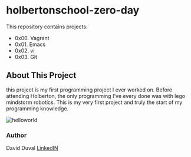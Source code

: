 # holbertonschool-zero-day
This repository contains projects:
* 0x00. Vagrant
* 0x01. Emacs
* 0x02. vi
* 0x03. Git
## About This Project
this project is my first programming project I ever worked on. Before attending Holberton, the only programming I've every done was with lego mindstorm robotics. This is my very first project and truly the start of my programming knowledge.

![helloworld](https://user-images.githubusercontent.com/60637326/139727774-eb7365d9-7154-4ea6-99fb-661109b81b5f.png)

### Author
David Duval
[LinkedIN](https://www.linkedin.com/in/david-duval-a521b81a9/)
